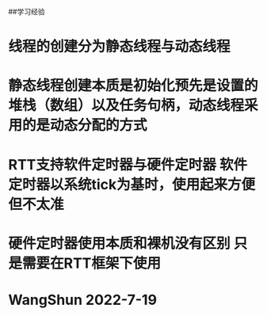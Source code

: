 ##学习经验
# 线程的创建分为静态线程与动态线程
# 静态线程创建本质是初始化预先是设置的堆栈（数组）以及任务句柄，动态线程采用的是动态分配的方式
# RTT支持软件定时器与硬件定时器 软件定时器以系统tick为基时，使用起来方便但不太准
# 硬件定时器使用本质和裸机没有区别 只是需要在RTT框架下使用
# WangShun 2022-7-19
